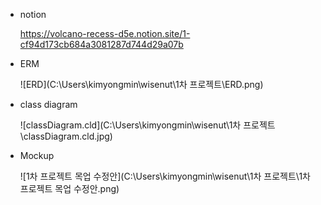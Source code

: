 - notion

  https://volcano-recess-d5e.notion.site/1-cf94d173cb684a3081287d744d29a07b

- ERM

  ![ERD](C:\Users\kimyongmin\wisenut\1차 프로젝트\ERD.png)

- class diagram

  ![classDiagram.cld](C:\Users\kimyongmin\wisenut\1차 프로젝트\classDiagram.cld.jpg)

- Mockup

  ![1차 프로젝트 목업 수정안](C:\Users\kimyongmin\wisenut\1차 프로젝트\1차 프로젝트 목업 수정안.png)
